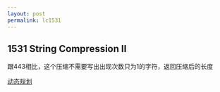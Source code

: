 ```yaml
---
layout: post
permalink: lc1531 
---
```


## 1531	String Compression II

跟443相比，这个压缩不需要写出出现次数只为1的字符，返回压缩后的长度

[动态规划](https://leetcode-cn.com/problems/string-compression-ii/solution/ya-suo-zi-fu-chuan-ii-by-leetcode-solution/)